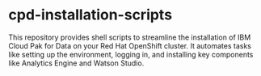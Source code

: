 # cpd-installation-scripts
This repository provides shell scripts to streamline the installation of IBM Cloud Pak for Data on your Red Hat OpenShift cluster.  It automates tasks like setting up the environment, logging in, and installing key components like Analytics Engine and Watson Studio.
